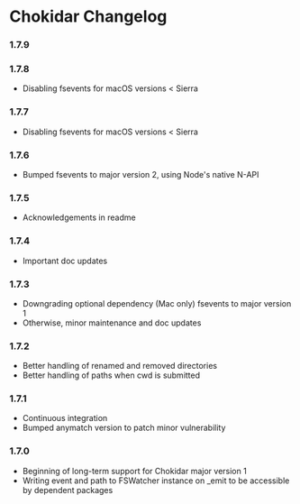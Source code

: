 # Chokidar Changelog

### 1.7.9

### 1.7.8
* Disabling fsevents for macOS versions < Sierra

### 1.7.7
* Disabling fsevents for macOS versions < Sierra

### 1.7.6
* Bumped fsevents to major version 2, using Node's native N-API

### 1.7.5
* Acknowledgements in readme

### 1.7.4
* Important doc updates

### 1.7.3
* Downgrading optional dependency (Mac only) fsevents to major version 1
* Otherwise, minor maintenance and doc updates

### 1.7.2
* Better handling of renamed and removed directories
* Better handling of paths when cwd is submitted

### 1.7.1
* Continuous integration
* Bumped anymatch version to patch minor vulnerability

### 1.7.0
* Beginning of long-term support for Chokidar major version 1
* Writing event and path to FSWatcher instance on \_emit to be accessible by dependent packages
